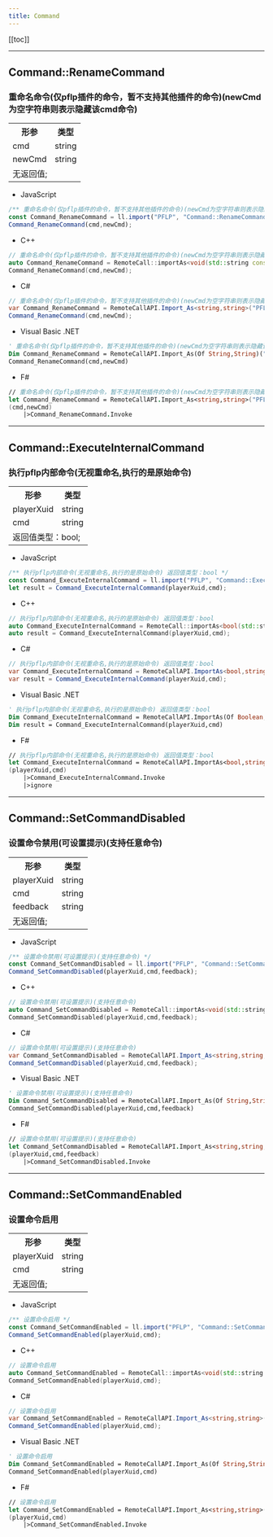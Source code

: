 ```yaml
---
title: Command
---
```


[[toc]]


---
## Command::RenameCommand
### 重命名命令(仅pflp插件的命令，暂不支持其他插件的命令)(newCmd为空字符串则表示隐藏该cmd命令)
<table><tr><th>形参</th><th>类型</th></tr>
<tr><td>cmd</td><td>string</td></tr>
<tr><td>newCmd</td><td>string</td></tr>
<tr><td colspan="2">无返回值;</td></tr></table>

 - JavaScript
```js
/** 重命名命令(仅pflp插件的命令，暂不支持其他插件的命令)(newCmd为空字符串则表示隐藏该cmd命令) */
const Command_RenameCommand = ll.import("PFLP", "Command::RenameCommand");
Command_RenameCommand(cmd,newCmd);
```
 - C++
```cpp
// 重命名命令(仅pflp插件的命令，暂不支持其他插件的命令)(newCmd为空字符串则表示隐藏该cmd命令)
auto Command_RenameCommand = RemoteCall::importAs<void(std::string const& cmd,std::string const& newCmd)>("PFLP", "Command::RenameCommand");
Command_RenameCommand(cmd,newCmd);
```
 - C#
```csharp
// 重命名命令(仅pflp插件的命令，暂不支持其他插件的命令)(newCmd为空字符串则表示隐藏该cmd命令)
var Command_RenameCommand = RemoteCallAPI.Import_As<string,string>("PFLP", "Command::RenameCommand");
Command_RenameCommand(cmd,newCmd);
```
 - Visual Basic .NET
```vb
' 重命名命令(仅pflp插件的命令，暂不支持其他插件的命令)(newCmd为空字符串则表示隐藏该cmd命令)
Dim Command_RenameCommand = RemoteCallAPI.Import_As(Of String,String)("PFLP", "Command::RenameCommand")
Command_RenameCommand(cmd,newCmd)
```
 - F#
```fsharp
// 重命名命令(仅pflp插件的命令，暂不支持其他插件的命令)(newCmd为空字符串则表示隐藏该cmd命令)
let Command_RenameCommand = RemoteCallAPI.Import_As<string,string>("PFLP", "Command::RenameCommand")
(cmd,newCmd)
	|>Command_RenameCommand.Invoke
```

---
## Command::ExecuteInternalCommand
### 执行pflp内部命令(无视重命名,执行的是原始命令)
<table><tr><th>形参</th><th>类型</th></tr>
<tr><td>playerXuid</td><td>string</td></tr>
<tr><td>cmd</td><td>string</td></tr>
<tr><td colspan="2">返回值类型：bool;</td></tr></table>

 - JavaScript
```js
/** 执行pflp内部命令(无视重命名,执行的是原始命令) 返回值类型：bool */
const Command_ExecuteInternalCommand = ll.import("PFLP", "Command::ExecuteInternalCommand");
let result = Command_ExecuteInternalCommand(playerXuid,cmd);
```
 - C++
```cpp
// 执行pflp内部命令(无视重命名,执行的是原始命令) 返回值类型：bool
auto Command_ExecuteInternalCommand = RemoteCall::importAs<bool(std::string const& playerXuid,std::string const& cmd)>("PFLP", "Command::ExecuteInternalCommand");
auto result = Command_ExecuteInternalCommand(playerXuid,cmd);
```
 - C#
```csharp
// 执行pflp内部命令(无视重命名,执行的是原始命令) 返回值类型：bool
var Command_ExecuteInternalCommand = RemoteCallAPI.ImportAs<bool,string,string>("PFLP", "Command::ExecuteInternalCommand");
var result = Command_ExecuteInternalCommand(playerXuid,cmd);
```
 - Visual Basic .NET
```vb
' 执行pflp内部命令(无视重命名,执行的是原始命令) 返回值类型：bool
Dim Command_ExecuteInternalCommand = RemoteCallAPI.ImportAs(Of Boolean,String,String)("PFLP", "Command::ExecuteInternalCommand")
Dim result = Command_ExecuteInternalCommand(playerXuid,cmd)
```
 - F#
```fsharp
// 执行pflp内部命令(无视重命名,执行的是原始命令) 返回值类型：bool
let Command_ExecuteInternalCommand = RemoteCallAPI.ImportAs<bool,string,string>("PFLP", "Command::ExecuteInternalCommand")
(playerXuid,cmd)
	|>Command_ExecuteInternalCommand.Invoke
	|>ignore
```

---
## Command::SetCommandDisabled
### 设置命令禁用(可设置提示)(支持任意命令)
<table><tr><th>形参</th><th>类型</th></tr>
<tr><td>playerXuid</td><td>string</td></tr>
<tr><td>cmd</td><td>string</td></tr>
<tr><td>feedback</td><td>string</td></tr>
<tr><td colspan="2">无返回值;</td></tr></table>

 - JavaScript
```js
/** 设置命令禁用(可设置提示)(支持任意命令) */
const Command_SetCommandDisabled = ll.import("PFLP", "Command::SetCommandDisabled");
Command_SetCommandDisabled(playerXuid,cmd,feedback);
```
 - C++
```cpp
// 设置命令禁用(可设置提示)(支持任意命令)
auto Command_SetCommandDisabled = RemoteCall::importAs<void(std::string const& playerXuid,std::string const& cmd,std::string const& feedback)>("PFLP", "Command::SetCommandDisabled");
Command_SetCommandDisabled(playerXuid,cmd,feedback);
```
 - C#
```csharp
// 设置命令禁用(可设置提示)(支持任意命令)
var Command_SetCommandDisabled = RemoteCallAPI.Import_As<string,string,string>("PFLP", "Command::SetCommandDisabled");
Command_SetCommandDisabled(playerXuid,cmd,feedback);
```
 - Visual Basic .NET
```vb
' 设置命令禁用(可设置提示)(支持任意命令)
Dim Command_SetCommandDisabled = RemoteCallAPI.Import_As(Of String,String,String)("PFLP", "Command::SetCommandDisabled")
Command_SetCommandDisabled(playerXuid,cmd,feedback)
```
 - F#
```fsharp
// 设置命令禁用(可设置提示)(支持任意命令)
let Command_SetCommandDisabled = RemoteCallAPI.Import_As<string,string,string>("PFLP", "Command::SetCommandDisabled")
(playerXuid,cmd,feedback)
	|>Command_SetCommandDisabled.Invoke
```

---
## Command::SetCommandEnabled
### 设置命令启用
<table><tr><th>形参</th><th>类型</th></tr>
<tr><td>playerXuid</td><td>string</td></tr>
<tr><td>cmd</td><td>string</td></tr>
<tr><td colspan="2">无返回值;</td></tr></table>

 - JavaScript
```js
/** 设置命令启用 */
const Command_SetCommandEnabled = ll.import("PFLP", "Command::SetCommandEnabled");
Command_SetCommandEnabled(playerXuid,cmd);
```
 - C++
```cpp
// 设置命令启用
auto Command_SetCommandEnabled = RemoteCall::importAs<void(std::string const& playerXuid,std::string const& cmd)>("PFLP", "Command::SetCommandEnabled");
Command_SetCommandEnabled(playerXuid,cmd);
```
 - C#
```csharp
// 设置命令启用
var Command_SetCommandEnabled = RemoteCallAPI.Import_As<string,string>("PFLP", "Command::SetCommandEnabled");
Command_SetCommandEnabled(playerXuid,cmd);
```
 - Visual Basic .NET
```vb
' 设置命令启用
Dim Command_SetCommandEnabled = RemoteCallAPI.Import_As(Of String,String)("PFLP", "Command::SetCommandEnabled")
Command_SetCommandEnabled(playerXuid,cmd)
```
 - F#
```fsharp
// 设置命令启用
let Command_SetCommandEnabled = RemoteCallAPI.Import_As<string,string>("PFLP", "Command::SetCommandEnabled")
(playerXuid,cmd)
	|>Command_SetCommandEnabled.Invoke
```

